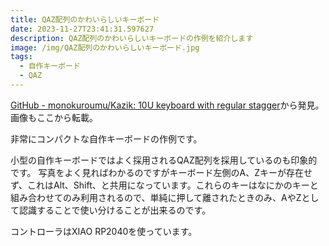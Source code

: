 ```yaml
---
title: QAZ配列のかわいらしいキーボード
date: 2023-11-27T23:41:31.597627
description: QAZ配列のかわいらしいキーボードの作例を紹介します
image: /img/QAZ配列のかわいらしいキーボード.jpg
tags:
  - 自作キーボード
  - QAZ
---
```

[GitHub - monokuroumu/Kazik: 10U keyboard with regular stagger](https://github.com/monokuroumu/Kazik)から発見。画像もここから転載。

非常にコンパクトな自作キーボードの作例です。

小型の自作キーボードではよく採用されるQAZ配列を採用しているのも印象的です。
写真をよく見ればわかるのですがキーボード左側のA、Zキーが存在せず、これはAlt、Shift、と共用になっています。これらのキーはなにかのキーと組み合わせてのみ利用されるので、単純に押して離されたときのみ、AやZとして認識することで使い分けることが出来るのです。

コントローラはXIAO RP2040を使っています。



